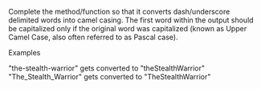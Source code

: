 Complete the method/function so that it converts dash/underscore delimited words into camel casing. The first word within the output should be capitalized only if the original word was capitalized (known as Upper Camel Case, also often referred to as Pascal case).

Examples

"the-stealth-warrior" gets converted to "theStealthWarrior"
"The_Stealth_Warrior" gets converted to "TheStealthWarrior"

